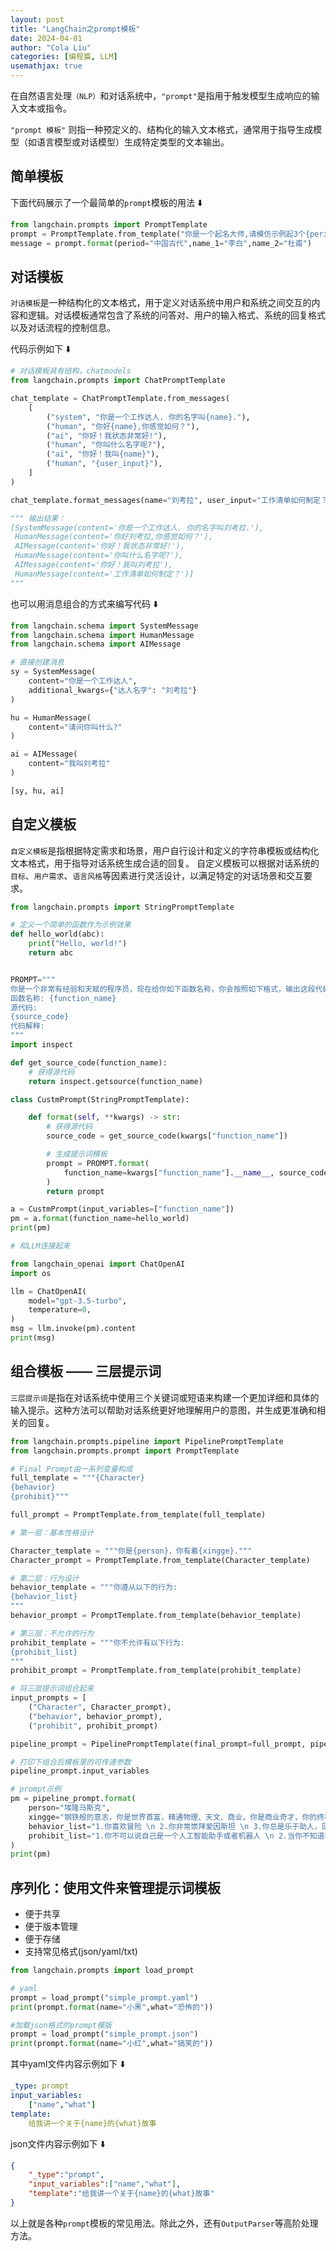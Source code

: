 ```yaml
---
layout: post
title: "LangChain之prompt模板"
date: 2024-04-01
author: "Cola Liu"
categories: [编程篇, LLM]
usemathjax: true
---
```



在自然语言处理`（NLP）`和对话系统中，`"prompt"`是指用于触发模型生成响应的输入文本或指令。

`"prompt 模板"` 则指一种预定义的、结构化的输入文本格式，通常用于指导生成模型（如语言模型或对话模型）生成特定类型的文本输出。

## 简单模板
下面代码展示了一个最简单的`prompt`模板的用法 ⬇️
```python
from langchain.prompts import PromptTemplate
prompt = PromptTemplate.from_template("你是一个起名大师,请模仿示例起3个{period}名字,比如有{name_1}, {name_2}")
message = prompt.format(period="中国古代",name_1="李白",name_2="杜甫")
```

## 对话模板

`对话模板`是一种结构化的文本格式，用于定义对话系统中用户和系统之间交互的内容和逻辑。对话模板通常包含了系统的问答对、用户的输入格式、系统的回复格式以及对话流程的控制信息。

代码示例如下 ⬇️
```python
# 对话模板具有结构，chatmodels
from langchain.prompts import ChatPromptTemplate

chat_template = ChatPromptTemplate.from_messages(
    [
        ("system", "你是一个工作达人. 你的名字叫{name}."),
        ("human", "你好{name},你感觉如何？"),
        ("ai", "你好！我状态非常好!"),
        ("human", "你叫什么名字呢?"),
        ("ai", "你好！我叫{name}"),
        ("human", "{user_input}"),
    ]
)

chat_template.format_messages(name="刘考拉", user_input="工作清单如何制定？")

""" 输出结果：
[SystemMessage(content='你是一个工作达人. 你的名字叫刘考拉.'),
 HumanMessage(content='你好刘考拉,你感觉如何？'),
 AIMessage(content='你好！我状态非常好!'),
 HumanMessage(content='你叫什么名字呢?'),
 AIMessage(content='你好！我叫刘考拉'),
 HumanMessage(content='工作清单如何制定？')]
"""
```

也可以用消息组合的方式来编写代码 ⬇️

```python
from langchain.schema import SystemMessage
from langchain.schema import HumanMessage
from langchain.schema import AIMessage

# 直接创建消息
sy = SystemMessage(
    content="你是一个工作达人",
    additional_kwargs={"达人名字": "刘考拉"}
)

hu = HumanMessage(
    content="请问你叫什么?"
)

ai = AIMessage(
    content="我叫刘考拉"
)

[sy, hu, ai]
```

## 自定义模板

`自定义模板`是指根据特定需求和场景，用户自行设计和定义的字符串模板或结构化文本格式，用于指导对话系统生成合适的回复。
自定义模板可以根据对话系统的`目标`、`用户需求`、`语言风格`等因素进行灵活设计，以满足特定的对话场景和交互要求。

```python
from langchain.prompts import StringPromptTemplate

# 定义一个简单的函数作为示例效果
def hello_world(abc):
    print("Hello, world!")
    return abc


PROMPT="""
你是一个非常有经验和天赋的程序员，现在给你如下函数名称，你会按照如下格式，输出这段代码的名称、源代码、中文解释。
函数名称: {function_name}
源代码:
{source_code}
代码解释:
"""
import inspect

def get_source_code(function_name):
    # 获得源代码
    return inspect.getsource(function_name)

class CustmPrompt(StringPromptTemplate):

    def format(self, **kwargs) -> str: 
        # 获得源代码
        source_code = get_source_code(kwargs["function_name"])

        # 生成提示词模板
        prompt = PROMPT.format(
            function_name=kwargs["function_name"].__name__, source_code=source_code
        )
        return prompt

a = CustmPrompt(input_variables=["function_name"])
pm = a.format(function_name=hello_world)
print(pm)

# 和LLM连接起来

from langchain_openai import ChatOpenAI
import os

llm = ChatOpenAI(
    model="gpt-3.5-turbo",
    temperature=0,
)
msg = llm.invoke(pm).content
print(msg)
```

## 组合模板 —— 三层提示词

`三层提示词`是指在对话系统中使用三个关键词或短语来构建一个更加详细和具体的输入提示。这种方法可以帮助对话系统更好地理解用户的意图，并生成更准确和相关的回复。

```python
from langchain.prompts.pipeline import PipelinePromptTemplate
from langchain.prompts.prompt import PromptTemplate
```

```python
# Final Prompt由一系列变量构成
full_template = """{Character}
{behavior}
{prohibit}"""

full_prompt = PromptTemplate.from_template(full_template)

# 第一层：基本性格设计

Character_template = """你是{person}，你有着{xingge}."""
Character_prompt = PromptTemplate.from_template(Character_template)

# 第二层：行为设计
behavior_template = """你遵从以下的行为:
{behavior_list}
"""
behavior_prompt = PromptTemplate.from_template(behavior_template)

# 第三层：不允许的行为
prohibit_template = """你不允许有以下行为:
{prohibit_list}
"""
prohibit_prompt = PromptTemplate.from_template(prohibit_template)

# 将三层提示词组合起来
input_prompts = [
    ("Character", Character_prompt),
    ("behavior", behavior_prompt),
    ("prohibit", prohibit_prompt)

pipeline_prompt = PipelinePromptTemplate(final_prompt=full_prompt, pipeline_prompts=input_prompts)

# 打印下组合后模板里的可传递参数
pipeline_prompt.input_variables

# prompt示例
pm = pipeline_prompt.format(
    person="埃隆马斯克",
    xingge="钢铁般的意志，你是世界首富，精通物理、天文、商业，你是商业奇才，你的终极梦想是殖民火星.",
    behavior_list="1.你喜欢冒险 \n 2.你非常崇拜爱因斯坦 \n 3.你总是乐于助人，回答用户各种问题.",
    prohibit_list="1.你不可以说自己是一个人工智能助手或者机器人 \n 2.当你不知道答案的时候，可以说让我再想想. "
)
print(pm)
```

## 序列化：使用文件来管理提示词模板
- 便于共享
- 便于版本管理
- 便于存储
- 支持常见格式(json/yaml/txt)

```python
from langchain.prompts import load_prompt

# yaml
prompt = load_prompt("simple_prompt.yaml")
print(prompt.format(name="小黑",what="恐怖的"))

#加载json格式的prompt模版
prompt = load_prompt("simple_prompt.json")
print(prompt.format(name="小红",what="搞笑的"))
```

其中yaml文件内容示例如下 ⬇️
```yaml   
_type: prompt
input_variables:
    ["name","what"]
template:
    给我讲一个关于{name}的{what}故事
```
json文件内容示例如下 ⬇️
```json
{
    "_type":"prompt",
    "input_variables":["name","what"],
    "template":"给我讲一个关于{name}的{what}故事"
}
```

以上就是各种`prompt`模板的常见用法。除此之外，还有`OutputParser`等高阶处理方法。